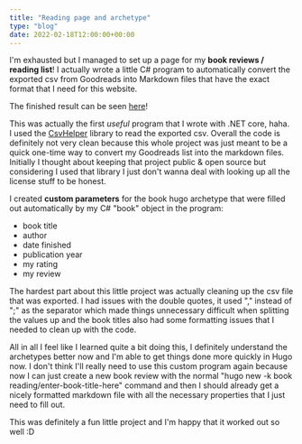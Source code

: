 ```yaml
---
title: "Reading page and archetype"
type: "blog"
date: 2022-02-18T12:00:00+00:00
---
```


I'm exhausted but I managed to set up a page for my **book reviews / reading list**! I actually wrote a little C# program to automatically convert the exported csv from Goodreads into Markdown files that have the exact format that I need for this website.
<!--more-->

The finished result can be seen [here](https://matkobusljeta.com/reading)!

This was actually the first *useful* program that I wrote with .NET core, haha. I used the [CsvHelper](https://joshclose.github.io/CsvHelper/) library to read the exported csv. Overall the code is definitely not very clean because this whole project was just meant to be a quick one-time way to convert my Goodreads list into the markdown files. Initially I thought about keeping that project public & open source but considering I used that library I just don't wanna deal with looking up all the license stuff to be honest.

I created **custom parameters** for the book hugo archetype that were filled out automatically by my C# "book" object in the program:

* book title
* author
* date finished
* publication year
* my rating
* my review

The hardest part about this little project was actually cleaning up the csv file that was exported. I had issues with the double quotes, it used "," instead of ";" as the separator which made things unnecessary difficult when splitting the values up and the book titles also had some formatting issues that I needed to clean up with the code.

All in all I feel like I learned quite a bit doing this, I definitely understand the archetypes better now and I'm able to get things done more quickly in Hugo now. I don't think I'll really need to use this custom program again because now I can just create a new book review with the normal "hugo new -k book reading/enter-book-title-here" command and then I should already get a nicely formatted markdown file with all the necessary properties that I just need to fill out.

This was definitely a fun little project and I'm happy that it worked out so well :D